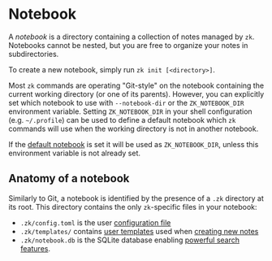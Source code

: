 # Notebook

A *notebook* is a directory containing a collection of notes managed by `zk`. Notebooks cannot be nested, but you are free to organize your notes in subdirectories.

To create a new notebook, simply run `zk init [<directory>]`.

Most `zk` commands are operating "Git-style" on the notebook containing the current working directory (or one of its parents). However, you can explicitly set which notebook to use with `--notebook-dir` or the `ZK_NOTEBOOK_DIR` environment variable. Setting `ZK_NOTEBOOK_DIR` in your shell configuration (e.g. `~/.profile`) can be used to define a default notebook which `zk` commands will use when the working directory is not in another notebook.

If the [default notebook](config-notebook.md) is set it will be used as `ZK_NOTEBOOK_DIR`, unless this environment variable is not already set.

## Anatomy of a notebook

Similarly to Git, a notebook is identified by the presence of a `.zk` directory at its root. This directory contains the only `zk`-specific files in your notebook:

* `.zk/config.toml` is the user [configuration file](config.md)
* `.zk/templates/` contains [user templates](template.md) used when [creating new notes](note-creation.md)
* `.zk/notebook.db` is the SQLite database enabling [powerful search features](note-filtering.md).
